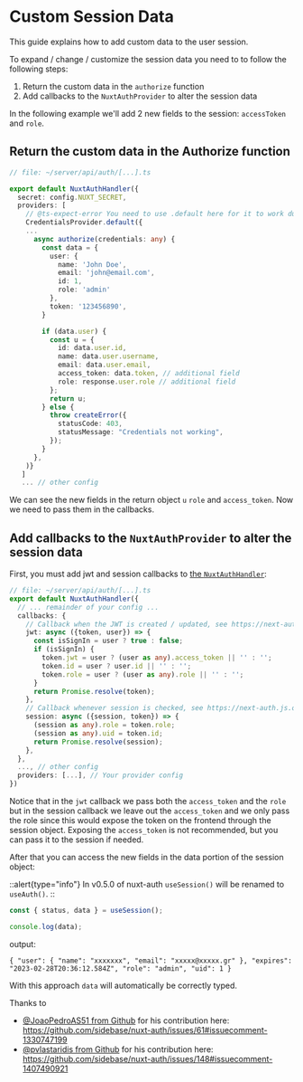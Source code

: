 # Custom Session Data

This guide explains how to add custom data to the user session.

To expand / change / customize the session data you need to to follow the following steps:
1. Return the custom data in the `authorize` function
2. Add callbacks to the `NuxtAuthProvider` to alter the session data

In the following example we'll add 2 new fields to the session: `accessToken` and `role`.

## Return the custom data in the Authorize function


```ts
// file: ~/server/api/auth/[...].ts

export default NuxtAuthHandler({
  secret: config.NUXT_SECRET,
  providers: [
    // @ts-expect-error You need to use .default here for it to work during SSR. May be fixed via Vite at some point
    CredentialsProvider.default({
    ...
      async authorize(credentials: any) {
        const data = {
          user: {
            name: 'John Doe',
            email: 'john@email.com',
            id: 1,
            role: 'admin'
          },
          token: '123456890',
        }

        if (data.user) {
          const u = {
            id: data.user.id,
            name: data.user.username,
            email: data.user.email,
            access_token: data.token, // additional field
            role: response.user.role // additional field
          };
          return u;
        } else {
          throw createError({
            statusCode: 403,
            statusMessage: "Credentials not working",
          });
        }
      },
    )}
   ]
   ... // other config

```
We can see the new fields in the return object `u` `role` and `access_token`. Now we need to pass them in the callbacks.

## Add callbacks to the `NuxtAuthProvider` to alter the session data

First, you must add jwt and session callbacks to [the `NuxtAuthHandler`](/nuxt-auth/configuration/nuxt-auth-handler):
```ts
// file: ~/server/api/auth/[...].ts
export default NuxtAuthHandler({
  // ... remainder of your config ...
  callbacks: {
    // Callback when the JWT is created / updated, see https://next-auth.js.org/configuration/callbacks#jwt-callback
    jwt: async ({token, user}) => {
      const isSignIn = user ? true : false;
      if (isSignIn) {
        token.jwt = user ? (user as any).access_token || '' : '';
        token.id = user ? user.id || '' : '';
        token.role = user ? (user as any).role || '' : '';
      }
      return Promise.resolve(token);
    },
    // Callback whenever session is checked, see https://next-auth.js.org/configuration/callbacks#session-callback
    session: async ({session, token}) => {
      (session as any).role = token.role;
      (session as any).uid = token.id;
      return Promise.resolve(session);
    },
  },
  ..., // other config
  providers: [...], // Your provider config
})
```
Notice that in the `jwt` callback we pass both the `access_token` and the `role` but in the session callback we leave out the `access_token` and we only pass the role since this would expose the token on the frontend through the session object. Exposing the `access_token` is not recommended, but you can pass it to the session if needed.

After that you can access the new fields in the data portion of the session object:

::alert{type="info"}
In v0.5.0 of nuxt-auth `useSession()` will be renamed to `useAuth()`.
::
```ts
const { status, data } = useSession();

console.log(data);

```

output:
```
{ "user": { "name": "xxxxxxx", "email": "xxxxx@xxxxx.gr" }, "expires": "2023-02-28T20:36:12.584Z", "role": "admin", "uid": 1 }
```


With this approach `data` will automatically be correctly typed.


Thanks to
- [@JoaoPedroAS51 from Github](https://github.com/JoaoPedroAS51) for his contribution here: https://github.com/sidebase/nuxt-auth/issues/61#issuecomment-1330747199
- [@pvlastaridis from Github](https://github.com/pvlastaridis) for his contribution here: https://github.com/sidebase/nuxt-auth/issues/148#issuecomment-1407490921
